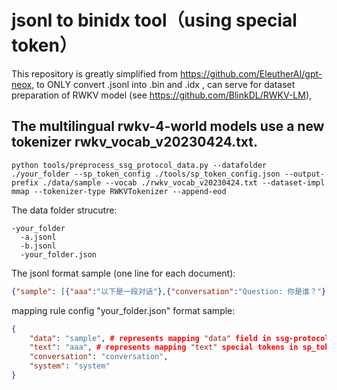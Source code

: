 # jsonl to binidx tool（using special token）

This repository is greatly simplified from https://github.com/EleutherAI/gpt-neox, to ONLY convert .jsonl into .bin and .idx , can serve for dataset preparation of RWKV model (see https://github.com/BlinkDL/RWKV-LM), 

## The multilingual rwkv-4-world models use a new tokenizer rwkv_vocab_v20230424.txt.
```
python tools/preprocess_ssg_protocol_data.py --datafolder ./your_folder --sp_token_config ./tools/sp_token_config.json --output-prefix ./data/sample --vocab ./rwkv_vocab_v20230424.txt --dataset-impl mmap --tokenizer-type RWKVTokenizer --append-eod
```

The data folder strucutre:
```
-your_folder
  -a.jsonl
  -b.jsonl
  -your_folder.json
```

The jsonl format sample (one line for each document):
```json
{"sample": [{"aaa":"以下是一段对话"},{"conversation":"Question: 你是谁？"},{"conversation":"Answer:阿巴阿巴，我也不知道我是谁"},{"system":"Answer后是AI的回答"},{"conversation":"Question: 你是谁？"},{"conversation":"Answer:我是AI，这是我的回答。"}]}
```

mapping rule config "your_folder.json" format sample:
```json
{
    "data": "sample", # represents mapping "data" field in ssg-protocol into "sample"
    "text": "aaa", # represents mapping "text" special tokens in sp_token_config.json into "aaa"
    "conversation": "conversation",
    "system": "system"
}
```
